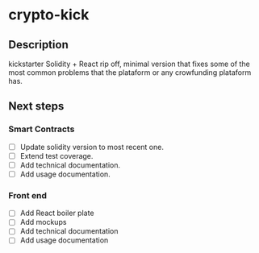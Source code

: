 # crypto-kick

## Description

kickstarter Solidity + React rip off, minimal version that fixes some of the most common problems that the plataform or any crowfunding plataform has.

## Next steps

### Smart Contracts

- [ ] Update solidity version to most recent one.
- [ ] Extend test coverage.
- [ ] Add technical documentation.
- [ ] Add usage documentation.

### Front end

- [ ] Add React boiler plate
- [ ] Add mockups
- [ ] Add technical documentation
- [ ] Add usage documentation